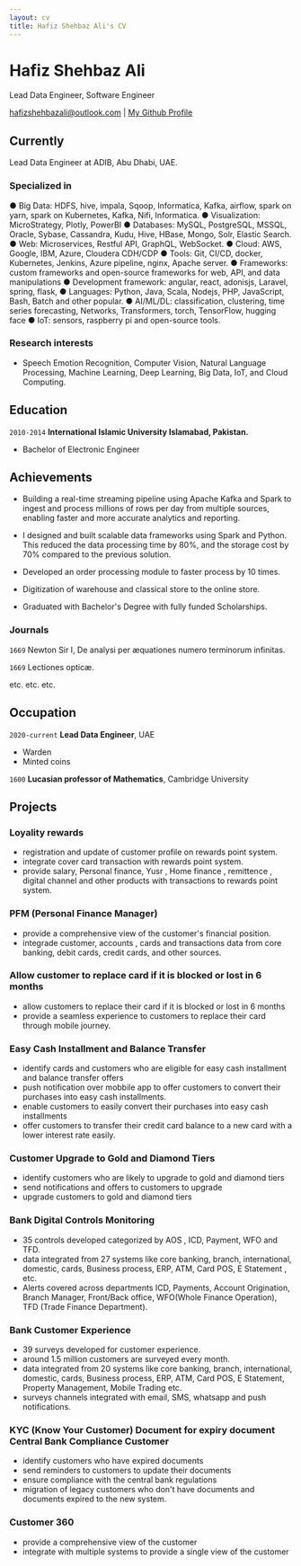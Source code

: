```yaml
---
layout: cv
title: Hafiz Shehbaz Ali's CV
---
```

# Hafiz Shehbaz Ali
Lead Data Engineer, Software Engineer

<div id="webaddress">
<a href="hafizshehbazali@outlook.com">hafizshehbazali@outlook.com</a>
| <a href="https://github.com/hsali">My Github Profile</a>
</div>


## Currently

Lead Data Engineer at ADIB, Abu Dhabi, UAE.

### Specialized in

●	Big Data: HDFS, hive, impala, Sqoop, Informatica, Kafka, airflow, spark on yarn, spark on Kubernetes, Kafka, Nifi, Informatica.
●	Visualization: MicroStrategy, Plotly, PowerBI
●	Databases: MySQL, PostgreSQL, MSSQL, Oracle, Sybase, Cassandra, Kudu, Hive, HBase, Mongo, Solr, Elastic Search.
●	Web: Microservices, Restful API, GraphQL, WebSocket.
●	Cloud: AWS, Google, IBM, Azure, Cloudera CDH/CDP
●	Tools: Git, CI/CD, docker, Kubernetes, Jenkins, Azure pipeline, nginx, Apache server.
●	Frameworks: custom frameworks and open-source frameworks for web, API, and data manipulations
●	Development framework: angular, react, adonisjs, Laravel, spring, flask, 
●	Languages: Python, Java, Scala, Nodejs, PHP, JavaScript, Bash, Batch and other popular.
●	AI/ML/DL: classification, clustering, time series forecasting, Networks, Transformers, torch, TensorFlow, hugging face
●	IoT: sensors, raspberry pi and open-source tools. 


### Research interests

* Speech Emotion Recognition, Computer Vision, Natural Language Processing, Machine Learning, Deep Learning, Big Data, IoT, and Cloud Computing.


## Education

`2010-2014`
__International Islamic University Islamabad, Pakistan.__

- Bachelor of Electronic Engineer

## Achievements


*	Building a real-time streaming pipeline using Apache Kafka and Spark to ingest and process millions of rows per day from multiple sources, enabling faster and more accurate analytics and reporting.

*	I designed and built scalable data frameworks using Spark and Python. This reduced the data processing time by 80%, and the storage cost by 70% compared to the previous solution.

*	Developed an order processing module to faster process by 10 times.
*	Digitization of warehouse and classical store to the online store.
*	Graduated with Bachelor's Degree with fully funded Scholarships.



### Journals

`1669`
Newton Sir I, De analysi per æquationes numero terminorum infinitas. 

`1669`
Lectiones opticæ.

etc. etc. etc.



## Occupation

`2020-current`
__Lead Data Engineer__, UAE

- Warden
- Minted coins

`1600`
__Lucasian professor of Mathematics__, Cambridge University

## Projects

### Loyality rewards 
* registration and update of customer profile on rewards point system.
* integrate cover card transaction with rewards point system.
* provide salary, Personal finance, Yusr , Home finance , remittence , digital channel and other products with transactions to rewards point system.



### PFM (Personal Finance Manager)
* provide a comprehensive view of the customer's financial position.
* integrade customer, accounts , cards and transactions data from core banking, debit cards, credit cards, and other sources.


### Allow customer to replace card if it is blocked or lost in 6 months
* allow customers to replace their card if it is blocked or lost in 6 months
* provide a seamless experience to customers to replace their card through mobile journey.

### Easy Cash Installment and Balance Transfer 
* identify cards and customers who are eligible for easy cash installment and balance transfer offers
* push notification over mobbile app to offer customers to convert their purchases into easy cash installments.
* enable customers to easily convert their purchases into easy cash installments
* offer customers to transfer their credit card balance to a new card with a lower interest rate easily.

### Customer Upgrade to Gold and Diamond Tiers
* identify customers who are likely to upgrade to gold and diamond tiers
* send notifications and offers to customers to upgrade
* upgrade customers to gold and diamond tiers

### Bank Digital Controls Monitoring
* 35 controls developed categorized by AOS , ICD, Payment, WFO and TFD.
* data integrated from 27 systems like core banking, branch, international, domestic, cards, Business process, ERP, ATM, Card POS, E Statement , etc.
* Alerts covered across departments ICD, Payments, Account Origination, Branch Manager, Front/Back office, WFO(Whole Finance Operation), TFD (Trade Finance Department).

### Bank Customer Experience 
* 39 surveys developed for customer experience.
* around 1.5 million customers are surveyed every month.
* data integrated from 20 systems like core banking, branch, international, domestic, cards, Business process, ERP, ATM, Card POS, E Statement, Property Management, Mobile Trading etc.
* surveys channels integrated with email, SMS, whatsapp and push notifications.


### KYC (Know Your Customer) Document for expiry document Central Bank Compliance Customer
* identify customers who have expired documents
* send reminders to customers to update their documents
* ensure compliance with the central bank regulations
* migration of legacy customers who don't have documents and documents expired to the new system.

### Customer 360
* provide a comprehensive view of the customer
* integrate with multiple systems to provide a single view of the customer




<!-- ### Footer

Last updated: May 2013 -->


